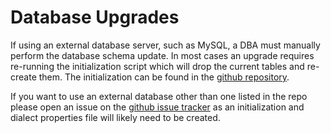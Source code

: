 Database Upgrades
=================
If using an external database server, such as MySQL, a DBA must manually perform the
database schema update. In most cases an upgrade requires re-running the initialization script
which will drop the current tables and re-create them. The initialization can be found in the
[github repository](https://github.com/jeremylong/DependencyCheck/tree/master/core/src/main/resources/data).

If you want to use an external database other than one listed in the repo please open an issue on the
[github issue tracker](https://github.com/jeremylong/DependencyCheck/issues) as an initialization and
dialect properties file will likely need to be created.